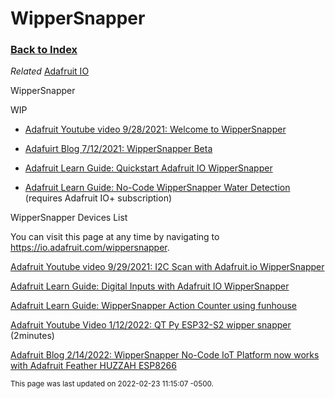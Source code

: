 
# WipperSnapper

### [Back to Index](index.md)

*Related* [Adafruit IO](adafruit_io.md)

WipperSnapper

WIP


- [Adafruit Youtube video 9/28/2021: Welcome to WipperSnapper](https://www.youtube.com/watch?v=beFuT_hG_LE)

- [Adafuirt Blog 7/12/2021: WipperSnapper Beta](https://blog.adafruit.com/2021/07/12/adafruit-io-wippersnapper-update-support-for-more-esp32-s2-development-boards-and-beta-information-iot-adafruit-adafruitio/)

- [Adafruit Learn Guide: Quickstart Adafruit IO WipperSnapper ](https://learn.adafruit.com/quickstart-adafruit-io-wippersnapper/)

- [Adafruit Learn Guide: No-Code WipperSnapper Water Detection](https://learn.adafruit.com/water-detection-with-wippersnapper)  (requires Adafruit IO+ subscription)




WipperSnapper Devices List

You can visit this page at any time by navigating to https://io.adafruit.com/wippersnapper.

[Adafruit Youtube video 9/29/2021: I2C Scan with Adafruit.io WipperSnapper](https://www.youtube.com/watch?v=6KqP9b_0gRY)

[Adafruit Learn Guide: Digital Inputs with Adafruit IO WipperSnapper](https://learn.adafruit.com/digital-inputs-with-adafruit-io-wippersnapper) 



[Adafruit Learn Guide: WipperSnapper Action Counter using funhouse](https://learn.adafruit.com/no-code-wippersnapper-action-counter)

[Adafruit Youtube Video 1/12/2022: QT Py ESP32-S2 wipper snapper](https://www.youtube.com/watch?v=NaFqSdJdPmQ)  (2minutes)  

[Adafruit Blog 2/14/2022: WipperSnapper No-Code IoT Platform now works with Adafruit Feather HUZZAH ESP8266](https://blog.adafruit.com/2022/02/14/wippersnapper-no-code-iot-platform-now-works-with-adafruit-feather-huzzah-esp8266/)




<small>This page was last updated on 2022-02-23 11:15:07 -0500.</small>
